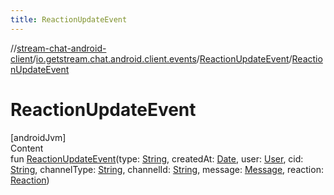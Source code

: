 ```yaml
---
title: ReactionUpdateEvent
---
```

//[stream-chat-android-client](../../../index.md)/[io.getstream.chat.android.client.events](../index.md)/[ReactionUpdateEvent](index.md)/[ReactionUpdateEvent](ReactionUpdateEvent.md)



# ReactionUpdateEvent  
[androidJvm]  
Content  
fun [ReactionUpdateEvent](ReactionUpdateEvent.md)(type: [String](https://kotlinlang.org/api/latest/jvm/stdlib/kotlin/-string/index.html), createdAt: [Date](https://developer.android.com/reference/kotlin/java/util/Date.html), user: [User](../../io.getstream.chat.android.client.models/User/index.md), cid: [String](https://kotlinlang.org/api/latest/jvm/stdlib/kotlin/-string/index.html), channelType: [String](https://kotlinlang.org/api/latest/jvm/stdlib/kotlin/-string/index.html), channelId: [String](https://kotlinlang.org/api/latest/jvm/stdlib/kotlin/-string/index.html), message: [Message](../../io.getstream.chat.android.client.models/Message/index.md), reaction: [Reaction](../../io.getstream.chat.android.client.models/Reaction/index.md))  



